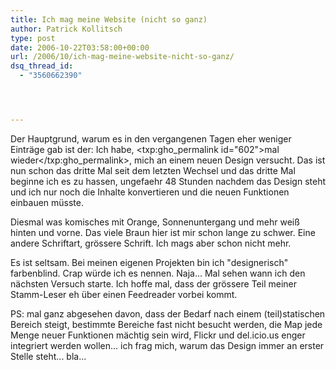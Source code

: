 ```yaml
---
title: Ich mag meine Website (nicht so ganz)
author: Patrick Kollitsch
type: post
date: 2006-10-22T03:58:00+00:00
url: /2006/10/ich-mag-meine-website-nicht-so-ganz/
dsq_thread_id:
  - "3560662390"




---
```

Der Hauptgrund, warum es in den vergangenen Tagen eher weniger Einträge gab ist der: Ich habe, <txp:gho_permalink id="602">mal wieder</txp:gho_permalink>, mich an einem neuen Design versucht. Das ist nun schon das dritte Mal seit dem letzten Wechsel und das dritte Mal beginne ich es zu hassen, ungefaehr 48 Stunden nachdem das Design steht und ich nur noch die Inhalte konvertieren und die neuen Funktionen einbauen müsste. 

Diesmal was komisches mit Orange, Sonnenuntergang und mehr weiß hinten und vorne. Das viele Braun hier ist mir schon lange zu schwer. Eine andere Schriftart, grössere Schrift. Ich mags aber schon nicht mehr. 

Es ist seltsam. Bei meinen eigenen Projekten bin ich "designerisch" farbenblind. Crap würde ich es nennen. Naja... Mal sehen wann ich den nächsten Versuch starte. Ich hoffe mal, dass der grössere Teil meiner Stamm-Leser eh über einen Feedreader vorbei kommt.

PS: mal ganz abgesehen davon, dass der Bedarf nach einem (teil)statischen Bereich steigt, bestimmte Bereiche fast nicht besucht werden, die Map jede Menge neuer Funktionen mächtig sein wird, Flickr und del.icio.us enger integriert werden wollen... ich frag mich, warum das Design immer an erster Stelle steht... bla...
